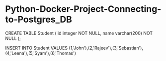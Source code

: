# Python-Docker-Project-Connecting-to-Postgres_DB

CREATE TABLE Student (
  id integer NOT NULL,
  name varchar(200) NOT NULL
);

INSERT INTO Student VALUES (1,'John'),(2,'Rajeev'),(3,'Sebastian'),
(4,'Leena'),(5,'Syam'),(6,'Thomas')

